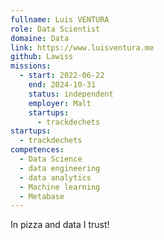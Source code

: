 ```yaml
---
fullname: Luis VENTURA
role: Data Scientist
domaine: Data
link: https://www.luisventura.me
github: Lawiss
missions:
  - start: 2022-06-22
    end: 2024-10-31
    status: independent
    employer: Malt
    startups:
      - trackdechets
startups:
  - trackdechets
competences:
  - Data Science
  - data engineering
  - data analytics
  - Machine learning
  - Metabase
---
```

In pizza and data I trust!